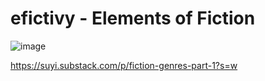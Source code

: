 # efictivy - Elements of Fiction


![image](https://user-images.githubusercontent.com/2046227/164074124-5f5e60d1-df93-40fa-bb31-90bf63703119.png)

https://suyi.substack.com/p/fiction-genres-part-1?s=w
